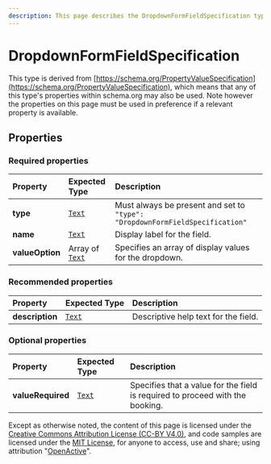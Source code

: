 ```yaml
---
description: This page describes the DropdownFormFieldSpecification type.
---
```


# DropdownFormFieldSpecification

This type is derived from [https://schema.org/PropertyValueSpecification](https://schema.org/PropertyValueSpecification), which means that any of this type's properties within schema.org may also be used. Note however the properties on this page must be used in preference if a relevant property is available.

## **Properties**

### **Required properties**

| Property | Expected Type | Description |
| :--- | :--- | :--- |
| **type** |  [`Text`](https://schema.org/Text) |  Must always be present and set to `"type": "DropdownFormFieldSpecification"` |
| **name** |  [`Text`](https://schema.org/Text) | Display label for the field. |
| **valueOption** |  Array of [`Text`](https://schema.org/Text) | Specifies an array of display values for the dropdown. |

### **Recommended properties**

| Property | Expected Type | Description |
| :--- | :--- | :--- |
| **description** |  [`Text`](https://schema.org/Text) | Descriptive help text for the field. |

### **Optional properties**

| Property | Expected Type | Description |
| :--- | :--- | :--- |
| **valueRequired** |  [`Text`](https://schema.org/Text) | Specifies that a value for the field is required to proceed with the booking. |

Except as otherwise noted, the content of this page is licensed under the [Creative Commons Attribution License \(CC-BY V4.0\)](https://creativecommons.org/licenses/by/4.0/), and code samples are licensed under the [MIT License](https://opensource.org/licenses/MIT), for anyone to access, use and share; using attribution "[OpenActive](https://www.openactive.io/)".

